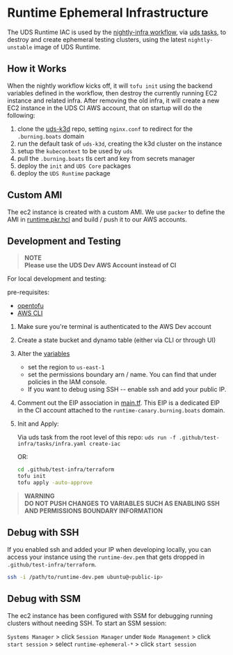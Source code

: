 # Runtime Ephemeral Infrastructure

The UDS Runtime IAC is used by the [nightly-infra workflow](../workflows/nightly-infra.yaml), via [uds tasks](./tasks/infra.yaml), to destroy and create ephemeral testing clusters, using the latest `nightly-unstable` image of UDS Runtime.

## How it Works

When the nightly workflow kicks off, it will `tofu init` using the backend variables defined in the workflow, then destroy the currently running EC2 instance and related infra. After removing the old infra, it will create a new EC2 instance in the UDS CI AWS account, that on startup will do the following:

1. clone the [uds-k3d](https://github.com/defenseunicorns/uds-k3d) repo, setting `nginx.conf` to redirect for the `.burning.boats` domain
1. run the default task of `uds-k3d`, creating the k3d cluster on the instance
1. setup the `kubecontext` to be used by `uds`
1. pull the `.burning.boats` tls cert and key from secrets manager
1. deploy the `init` and `UDS Core` packages
1. deploy the `UDS Runtime` package

## Custom AMI

The ec2 instance is created with a custom AMI. We use `packer` to define the AMI in [runtime.pkr.hcl](./packer/runtime.pkr.hcl) and build / push it to our AWS accounts.

## Development and Testing

> **NOTE**  
> **Please use the UDS Dev AWS Account instead of CI**

For local development and testing:

pre-requisites:
* [opentofu](https://opentofu.org/)
* [AWS CLI](https://docs.aws.amazon.com/cli/latest/userguide/getting-started-install.html)

1. Make sure you're terminal is authenticated to the AWS Dev account
1. Create a state bucket and dynamo table (either via CLI or through UI)
1. Alter the [variables](./terraform/variables.tf)
    * set the region to `us-east-1`
    * set the permissions boundary arn / name. You can find that under policies in the IAM console.
    * If you want to debug using SSH -- enable ssh and add your public IP.
1. Comment out the EIP association in [main.tf](./terraform//main.tf). This EIP is a dedicated EIP in the CI account attached to the `runtime-canary.burning.boats` domain.
1. Init and Apply:

    Via uds task from the root level of this repo:  `uds run -f .github/test-infra/tasks/infra.yaml create-iac`

    OR:

    ```bash
    cd .github/test-infra/terraform
    tofu init
    tofu apply -auto-approve
    ```


> **WARNING**  
> **DO NOT PUSH CHANGES TO VARIABLES SUCH AS ENABLING SSH AND PERMISSIONS BOUNDARY INFORMATION**

## Debug with SSH

If you enabled ssh and added your IP when developing locally, you can access your instance using the `runtime-dev.pem` that gets dropped in `.github/test-infra/terraform`.

```bash
ssh -i /path/to/runtime-dev.pem ubuntu@<public-ip>
```

## Debug with SSM

The ec2 instance has been configured with SSM for debugging running clusters without needing SSH. To start an SSM session:

 `Systems Manager` > click `Session Manager` under `Node Management` > click `start session` > select `runtime-ephemeral-*` > click `start session`
